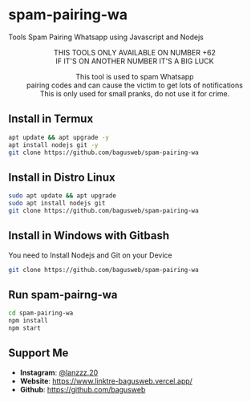 # spam-pairing-wa
Tools Spam Pairing Whatsapp using Javascript and Nodejs
<div align="center">

  <p> THIS TOOLS ONLY AVAILABLE ON NUMBER +62<br>
  IF IT'S ON ANOTHER NUMBER IT'S A BIG LUCK</p>
  <p>This tool is used to spam Whatsapp<br>
    pairing codes and can cause the victim to get lots of notifications<br>
    This is only used for small pranks, do not use it for crime.  </p>
</div>

## Install in Termux
```bash
apt update && apt upgrade -y
apt install nodejs git -y
git clone https://github.com/bagusweb/spam-pairing-wa
```

## Install in Distro Linux
```bash
sudo apt update && apt upgrade
sudo apt install nodejs git
git clone https://github.com/bagusweb/spam-pairing-wa
```

## Install in Windows with Gitbash
You need to Install Nodejs and Git on your Device
```bash
git clone https://github.com/bagusweb/spam-pairing-wa
```

## Run spam-pairng-wa
```bash
cd spam-pairing-wa
npm install
npm start
```

## Support Me
<ul>
  <li><strong>Instagram</strong>: <a href="https://www.instagram.com/@lanzzz.20">@lanzzz.20</a></li>
  <li><strong>Website</strong>: <a href="https:/linktree-bagusweb.vercel.app/">https://www.linktre-bagusweb.vercel.app/</a></li>
  <li><strong>Github</strong>: <a href="https://github.com/bagusweb">https://github.com/bagusweb</a></li>
</ul>
